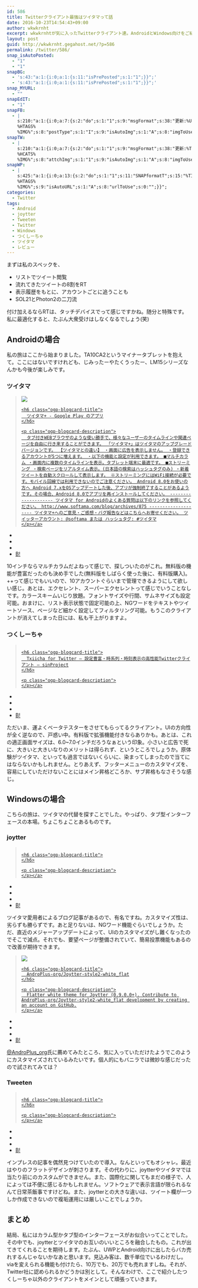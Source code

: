 ```yaml
---
id: 586
title: Twitterクライアント最強はツイタマって話
date: 2016-10-23T14:54:43+09:00
author: wkwkrnht
excerpt: wkwkrnhtが気に入ったTwitterクライアント達。AndroidとWindows向けをご紹介。おそらく他では見ない名前ばかりだと思います。
layout: post
guid: http://wkwkrnht.gegahost.net/?p=586
permalink: /twitter/586/
snap_isAutoPosted:
  - "1"
  - "1"
snapBG:
  - 's:43:"a:1:{i:0;a:1:{s:11:"isPrePosted";s:1:"1";}}";'
  - 's:43:"a:1:{i:0;a:1:{s:11:"isPrePosted";s:1:"1";}}";'
snap_MYURL:
  - ""
snapEdIT:
  - "1"
snapFB:
  - |
    s:210:"a:1:{i:0;a:7:{s:2:"do";s:1:"1";s:9:"msgFormat";s:38:"更新:%URL% - %TITLE%
    %HTAGS%
    %IMG%";s:8:"postType";s:1:"I";s:9:"isAutoImg";s:1:"A";s:8:"imgToUse";s:0:"";s:9:"isAutoURL";s:1:"A";s:8:"urlToUse";s:0:"";}}";
snapTW:
  - |
    s:210:"a:1:{i:0;a:7:{s:2:"do";s:1:"1";s:9:"msgFormat";s:38:"更新:%TITLE% - %URL%
    %HCATS%
    %IMG%";s:8:"attchImg";s:1:"1";s:9:"isAutoImg";s:1:"A";s:8:"imgToUse";s:0:"";s:9:"isAutoURL";s:1:"A";s:8:"urlToUse";s:0:"";}}";
snapWP:
  - |
    s:425:"a:1:{i:0;a:13:{s:2:"do";s:1:"1";s:11:"SNAPformatT";s:15:"%TITLE% %HTAGS%";s:10:"SNAPformat";s:46:"<a class="embedly-card" href="%URL%">%URL%</a>";s:9:"isAutoImg";s:1:"A";s:8:"imgToUse";s:0:"";s:11:"isPrePosted";s:1:"1";s:8:"isPosted";s:1:"1";s:4:"pgID";s:1:"9";s:5:"pDate";s:19:"2016-10-23 05:55:39";s:10:"msgTFormat";s:7:"%TITLE%";s:9:"msgFormat";s:21:"%URL%
    %HTAGS%
    %IMG%";s:9:"isAutoURL";s:1:"A";s:8:"urlToUse";s:0:"";}}";
categories:
  - Twitter
tags:
  - Android
  - joytter
  - Tweeten
  - Twitter
  - Windows
  - つくしーちゃ
  - ツイタマ
  - レビュー
---
```

まずは私のスペックを、

  * リストでツイート閲覧
  * 流れてきたツイートの8割をRT
  * 表示履歴をもとに、アカウントごとに追うことも
  * SOL21とPhoton2の二刀流

付け加えるならRTは、タッチデバイスでって感じですかね。随分と特殊です。私に最適化すると、たぶん大衆受けはしなくなるでしょう(笑)

## Androidの場合

私の旅はここから始まりました。TA10CA2というマイナータブレットを抱えて。ここにはないですけれども、じみったーやたくうったー、LM15シリーズなんかも今後が楽しみです。

### ツイタマ

<div class="ogp-blogcard">
  <blockquote cite="https://play.google.com/store/apps/details?id=com.softama.twitamaplus&hl=ja">
    <img class="ogp-blogcard-img" src="https://lh3.ggpht.com/aA2YKZKQ-FHIn27NGE4RfOi3QxtC0ppR3BQpgnETwNtghvHSR4KM4H6OPyrTySTCJUY" /> <a href="https://play.google.com/store/apps/details?id=com.softama.twitamaplus&hl=ja" target="_blank" rel="noopener" tabindex="0" title="ツイタマ+ - Google Play のアプリ" class="ogp-blogcard-info"> 
    
    <h6 class="ogp-blogcard-title">
      ツイタマ+ - Google Play のアプリ
    </h6>
    
    <p class="ogp-blogcard-description">
      タブ付きWEBブラウザのような使い勝手で、様々なユーザーのタイムラインや関連ページを自由に行き来することができます。 「ツイタマ+」はツイタマのアップグレードバージョンです。 【ツイタマとの違い】 ・画面に広告を表示しません。 ・登録できるアカウントが5つに増えます。 ・以下の機能と設定が利用できます。 ■マルチカラム ・画面内に複数のタイムラインを表示。タブレット端末に最適です。 ■ストリーミング ・検索ページをリアルタイム表示。(日本語の検索はハッシュタグのみ) ・新着ツイートを自動スクロールして表示します。 ※ストリーミングにはWiFi接続が必要です。モバイル回線では利用できないのでご注意ください。 Android 8.0をお使いの方へ Android 7.xをOSアップデートした後、アプリが強制終了することがあるようです。その場合、Android 8.0でアプリを再インストールしてください。 -------------------- ツイタマ for Androidのよくある質問は以下のリンクを参照してください。 http://www.softama.com/blog/archives/875 -------------------- ツイタマ+へのご意見・ご感想・バグ報告などはこちらへお寄せください。 ツイッターアカウント: @softama または ハッシュタグ: #ツイタマ
    </p></a>
  </blockquote>
  
  <ul class="ogp-blogcard-share">
    <li>
      <a href="https://twitter.com/share?url=https%3A%2F%2Fplay.google.com%2Fstore%2Fapps%2Fdetails%3Fid%3Dcom.softama.twitamaplus%26hl%3Dja&text=ツイタマ+ - Google Play のアプリ" target="_blank" rel="noopener" tabindex="0" class="fab fa-twitter" title="Twitterへ共有する"></a>
    </li>
    <li>
      <a href="http://www.facebook.com/share.php?u=https%3A%2F%2Fplay.google.com%2Fstore%2Fapps%2Fdetails%3Fid%3Dcom.softama.twitamaplus%26hl%3Dja" target="_blank" rel="noopener" tabindex="0" class="fab fa-facebook-f" title="facebookrへ共有する"></a>
    </li>
    <li>
      <a href="http://getpocket.com/edit?url=https%3A%2F%2Fplay.google.com%2Fstore%2Fapps%2Fdetails%3Fid%3Dcom.softama.twitamaplus%26hl%3Dja&title=ツイタマ+ - Google Play のアプリ" target="_blank" rel="noopener" tabindex="0" class="fab fa-get-pocket" title="pocketへ共有する"></a>
    </li>
    <li>
      <a href="http://b.hatena.ne.jp/add?mode=confirm&url=https%3A%2F%2Fplay.google.com%2Fstore%2Fapps%2Fdetails%3Fid%3Dcom.softama.twitamaplus%26hl%3Dja&title=ツイタマ+ - Google Play のアプリ" target="_blank" rel="noopener" tabindex="0" title="はてブへ共有する"> B! </a>
    </li>
  </ul>
</div>

10インチならマルチカラムだよねって感じで、探しついたのがこれ。無料版の機能が豊富だったのも決め手でした(無料版をしばらく使った後に、有料版購入)。++って感じでもいいので、10アカウントぐらいまで管理できるようにして欲しい感じ。あとは、エクセレント、スーパーエクセレントって感じでいうことなしです。カラースキームいじり放題。フォントサイズや行間、サムネサイズも設定可能。おまけに、リスト表示状態で固定可能の上、NGワードをテキストやツイートソース、ページなど細かく設定してフィルタリング可能。もうこのクライアントが消えてしまった日には、私も干上がりますよ。

### つくしーちゃ

<div class="ogp-blogcard">
  <blockquote cite="http://sinproject.net/txiicha1">
    <img class="ogp-blogcard-img" src="" /> <a href="http://sinproject.net/txiicha1" target="_blank" rel="noopener" tabindex="0" title="Txiicha for Twitter – 設定豊富・時系列・時刻表示の高性能Twitterクライアント – sinProject" class="ogp-blogcard-info"> 
    
    <h6 class="ogp-blogcard-title">
      Txiicha for Twitter – 設定豊富・時系列・時刻表示の高性能Twitterクライアント – sinProject
    </h6>
    
    <p class="ogp-blogcard-description">
    </p></a>
  </blockquote>
  
  <ul class="ogp-blogcard-share">
    <li>
      <a href="https://twitter.com/share?url=http%3A%2F%2Fsinproject.net%2Ftxiicha1&text=Txiicha for Twitter – 設定豊富・時系列・時刻表示の高性能Twitterクライアント – sinProject" target="_blank" rel="noopener" tabindex="0" class="fab fa-twitter" title="Twitterへ共有する"></a>
    </li>
    <li>
      <a href="http://www.facebook.com/share.php?u=http%3A%2F%2Fsinproject.net%2Ftxiicha1" target="_blank" rel="noopener" tabindex="0" class="fab fa-facebook-f" title="facebookrへ共有する"></a>
    </li>
    <li>
      <a href="http://getpocket.com/edit?url=http%3A%2F%2Fsinproject.net%2Ftxiicha1&title=Txiicha for Twitter – 設定豊富・時系列・時刻表示の高性能Twitterクライアント – sinProject" target="_blank" rel="noopener" tabindex="0" class="fab fa-get-pocket" title="pocketへ共有する"></a>
    </li>
    <li>
      <a href="http://b.hatena.ne.jp/add?mode=confirm&url=http%3A%2F%2Fsinproject.net%2Ftxiicha1&title=Txiicha for Twitter – 設定豊富・時系列・時刻表示の高性能Twitterクライアント – sinProject" target="_blank" rel="noopener" tabindex="0" title="はてブへ共有する"> B! </a>
    </li>
  </ul>
</div>

ただいま、運よくベータテスターをさせてもらってるクライアント。UIの方向性が全く逆なので、戸惑い中。有料版で拡張機能付きならありかも。あとは、これの適正画面サイズは、6.0~7.0インチだろうなぁという印象。小さいと広告で死に、大きいと大きいなりのメリットは得られず、というところでしょうか。原体験がツイタマ、といっても過言ではないくらいに、染まってしまったので当てにはならないかもしれません。とりあえず、フッターメニューのカスタマイズを、容易にしていただけないことにはメイン昇格どころか、サブ昇格もなさそうな感じ。

## Windowsの場合

こちらの旅は、ツイタマの代替を探すことでした。やっぱり、タブ型インターフェースの本場。ちょこちょことあるものです。

### joytter

<div class="ogp-blogcard">
  <blockquote cite="http://joytter.net">
    <img class="ogp-blogcard-img" src="" /> <a href="http://joytter.net" target="_blank" rel="noopener" tabindex="0" title="" class="ogp-blogcard-info"> 
    
    <h6 class="ogp-blogcard-title">
    </h6>
    
    <p class="ogp-blogcard-description">
    </p></a>
  </blockquote>
  
  <ul class="ogp-blogcard-share">
    <li>
      <a href="https://twitter.com/share?url=http%3A%2F%2Fjoytter.net&text=" target="_blank" rel="noopener" tabindex="0" class="fab fa-twitter" title="Twitterへ共有する"></a>
    </li>
    <li>
      <a href="http://www.facebook.com/share.php?u=http%3A%2F%2Fjoytter.net" target="_blank" rel="noopener" tabindex="0" class="fab fa-facebook-f" title="facebookrへ共有する"></a>
    </li>
    <li>
      <a href="http://getpocket.com/edit?url=http%3A%2F%2Fjoytter.net&title=" target="_blank" rel="noopener" tabindex="0" class="fab fa-get-pocket" title="pocketへ共有する"></a>
    </li>
    <li>
      <a href="http://b.hatena.ne.jp/add?mode=confirm&url=http%3A%2F%2Fjoytter.net&title=" target="_blank" rel="noopener" tabindex="0" title="はてブへ共有する"> B! </a>
    </li>
  </ul>
</div>

ツイタマ愛用者によるブログ記事があるので、有名ですね。カスタマイズ性は、劣らずも勝らずです。あと足りないは、NGワード機能ぐらいでしょうか。ただ、直近のメジャーアップデートによって、UIのカスタマイズがし難くなったのでそこで減点。それでも、要望ページが整備されていて、簡易投票機能もあるので改善が期待できます。

<div class="ogp-blogcard">
  <blockquote cite="https://github.com/AndroPlus-org/Joytter-style2-white_flat">
    <img class="ogp-blogcard-img" src="https://avatars0.githubusercontent.com/u/4242402?s=400&v=4" /> <a href="https://github.com/AndroPlus-org/Joytter-style2-white_flat" target="_blank" rel="noopener" tabindex="0" title="AndroPlus-org/Joytter-style2-white_flat" class="ogp-blogcard-info"> 
    
    <h6 class="ogp-blogcard-title">
      AndroPlus-org/Joytter-style2-white_flat
    </h6>
    
    <p class="ogp-blogcard-description">
      Flatter white theme for Joytter (0.9.0.0+). Contribute to AndroPlus-org/Joytter-style2-white_flat development by creating an account on GitHub.
    </p></a>
  </blockquote>
  
  <ul class="ogp-blogcard-share">
    <li>
      <a href="https://twitter.com/share?url=https%3A%2F%2Fgithub.com%2FAndroPlus-org%2FJoytter-style2-white_flat&text=AndroPlus-org/Joytter-style2-white_flat" target="_blank" rel="noopener" tabindex="0" class="fab fa-twitter" title="Twitterへ共有する"></a>
    </li>
    <li>
      <a href="http://www.facebook.com/share.php?u=https%3A%2F%2Fgithub.com%2FAndroPlus-org%2FJoytter-style2-white_flat" target="_blank" rel="noopener" tabindex="0" class="fab fa-facebook-f" title="facebookrへ共有する"></a>
    </li>
    <li>
      <a href="http://getpocket.com/edit?url=https%3A%2F%2Fgithub.com%2FAndroPlus-org%2FJoytter-style2-white_flat&title=AndroPlus-org/Joytter-style2-white_flat" target="_blank" rel="noopener" tabindex="0" class="fab fa-get-pocket" title="pocketへ共有する"></a>
    </li>
    <li>
      <a href="http://b.hatena.ne.jp/add?mode=confirm&url=https%3A%2F%2Fgithub.com%2FAndroPlus-org%2FJoytter-style2-white_flat&title=AndroPlus-org/Joytter-style2-white_flat" target="_blank" rel="noopener" tabindex="0" title="はてブへ共有する"> B! </a>
    </li>
  </ul>
</div>

<a href="http://twitter.com/AndroPlus_org" target="_blank" rel="noopener nofollow">@AndroPlus_org</a>氏に薦めてみたところ、気に入っていただけたようでこのようにカスタマイズされているみたいです。個人的にもバニラでは微妙な感じだったので試されてみては？

### Tweeten

<div class="ogp-blogcard">
  <blockquote cite="http://tweeten.xyz">
    <img class="ogp-blogcard-img" src="" /> <a href="http://tweeten.xyz" target="_blank" rel="noopener" tabindex="0" title="" class="ogp-blogcard-info"> 
    
    <h6 class="ogp-blogcard-title">
    </h6>
    
    <p class="ogp-blogcard-description">
    </p></a>
  </blockquote>
  
  <ul class="ogp-blogcard-share">
    <li>
      <a href="https://twitter.com/share?url=http%3A%2F%2Ftweeten.xyz&text=" target="_blank" rel="noopener" tabindex="0" class="fab fa-twitter" title="Twitterへ共有する"></a>
    </li>
    <li>
      <a href="http://www.facebook.com/share.php?u=http%3A%2F%2Ftweeten.xyz" target="_blank" rel="noopener" tabindex="0" class="fab fa-facebook-f" title="facebookrへ共有する"></a>
    </li>
    <li>
      <a href="http://getpocket.com/edit?url=http%3A%2F%2Ftweeten.xyz&title=" target="_blank" rel="noopener" tabindex="0" class="fab fa-get-pocket" title="pocketへ共有する"></a>
    </li>
    <li>
      <a href="http://b.hatena.ne.jp/add?mode=confirm&url=http%3A%2F%2Ftweeten.xyz&title=" target="_blank" rel="noopener" tabindex="0" title="はてブへ共有する"> B! </a>
    </li>
  </ul>
</div>

インプレスの記事を偶然見つけていたので導入。なんといってもオシャレ。最近はやりのフラットデザインが刺さります。その代わりに、joytterやツイタマでは当たり前にのカスタムができません。また、国際化に関してもまだの様子で、人によっては不便に感じるかもしれません。ソフトウェアで表示言語が限られるなんて日常茶飯事ですけどね。また、joytterとの大きな違いは、ツイート欄が一つしか作成できないので複垢運用には厳しいことでしょうか。

## まとめ

結局、私にはカラム型かタブ型のインターフェースがお似合いってことでした。その中でも、joytterとツイタマのお互いのいいところを融合したもの。これが出てきてくれることを期待します。たぶん、UWPとAndroid向けに出したらバカ売れするんじゃないかなあと思います。見込み客は、数千単位でいるわけだし。viaを変えられる機能も付けたら、10万でも、20万でも売れますしね。それが、Twitter社に認められるかどうかは別として。そんなわけで、ここで紹介したつくしーちゃ以外のクライアントをメインとして頑張っていきます。